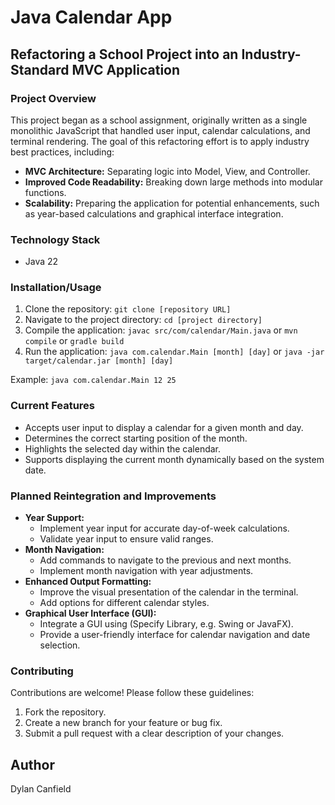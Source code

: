 # Java Calendar App

## Refactoring a School Project into an Industry-Standard MVC Application

### Project Overview

This project began as a school assignment, originally written as a single monolithic JavaScript that handled user input, calendar calculations, and terminal rendering. The goal of this refactoring effort is to apply industry best practices, including:

-   **MVC Architecture:** Separating logic into Model, View, and Controller.
-   **Improved Code Readability:** Breaking down large methods into modular functions.
-   **Scalability:** Preparing the application for potential enhancements, such as year-based calculations and graphical interface integration.

### Technology Stack

-   Java 22

### Installation/Usage

1.  Clone the repository: `git clone [repository URL]`
2.  Navigate to the project directory: `cd [project directory]`
3.  Compile the application: `javac src/com/calendar/Main.java` or `mvn compile` or `gradle build`
4.  Run the application: `java com.calendar.Main [month] [day]` or `java -jar target/calendar.jar [month] [day]`

Example: `java com.calendar.Main 12 25`

### Current Features

-   Accepts user input to display a calendar for a given month and day.
-   Determines the correct starting position of the month.
-   Highlights the selected day within the calendar.
-   Supports displaying the current month dynamically based on the system date.

### Planned Reintegration and Improvements

-   **Year Support:**
    -   Implement year input for accurate day-of-week calculations.
    -   Validate year input to ensure valid ranges.
-   **Month Navigation:**
    -   Add commands to navigate to the previous and next months.
    -   Implement month navigation with year adjustments.
-   **Enhanced Output Formatting:**
    -   Improve the visual presentation of the calendar in the terminal.
    -   Add options for different calendar styles.
-   **Graphical User Interface (GUI):**
    -   Integrate a GUI using (Specify Library, e.g. Swing or JavaFX).
    -   Provide a user-friendly interface for calendar navigation and date selection.

### Contributing

Contributions are welcome! Please follow these guidelines:

1.  Fork the repository.
2.  Create a new branch for your feature or bug fix.
3.  Submit a pull request with a clear description of your changes.

## Author

Dylan Canfield
